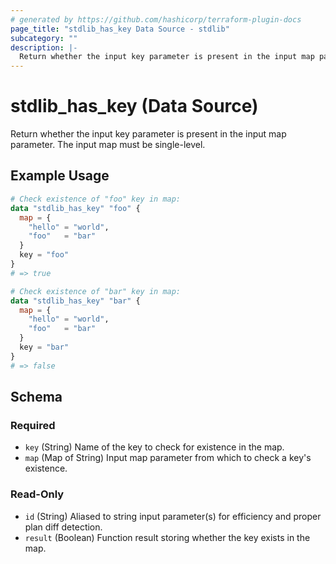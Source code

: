 ```yaml
---
# generated by https://github.com/hashicorp/terraform-plugin-docs
page_title: "stdlib_has_key Data Source - stdlib"
subcategory: ""
description: |-
  Return whether the input key parameter is present in the input map parameter. The input map must be single-level.
---
```


# stdlib_has_key (Data Source)

Return whether the input key parameter is present in the input map parameter. The input map must be single-level.

## Example Usage

```terraform
# Check existence of "foo" key in map:
data "stdlib_has_key" "foo" {
  map = {
    "hello" = "world",
    "foo"   = "bar"
  }
  key = "foo"
}
# => true

# Check existence of "bar" key in map:
data "stdlib_has_key" "bar" {
  map = {
    "hello" = "world",
    "foo"   = "bar"
  }
  key = "bar"
}
# => false
```

<!-- schema generated by tfplugindocs -->
## Schema

### Required

- `key` (String) Name of the key to check for existence in the map.
- `map` (Map of String) Input map parameter from which to check a key's existence.

### Read-Only

- `id` (String) Aliased to string input parameter(s) for efficiency and proper plan diff detection.
- `result` (Boolean) Function result storing whether the key exists in the map.
